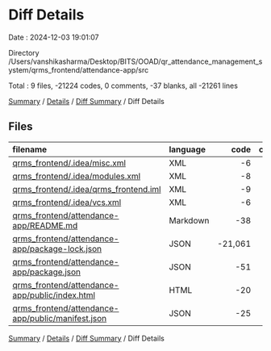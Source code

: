# Diff Details

Date : 2024-12-03 19:01:07

Directory /Users/vanshikasharma/Desktop/BITS/OOAD/qr_attendance_management_system/qrms_frontend/attendance-app/src

Total : 9 files,  -21224 codes, 0 comments, -37 blanks, all -21261 lines

[Summary](results.md) / [Details](details.md) / [Diff Summary](diff.md) / Diff Details

## Files
| filename | language | code | comment | blank | total |
| :--- | :--- | ---: | ---: | ---: | ---: |
| [qrms_frontend/.idea/misc.xml](/qrms_frontend/.idea/misc.xml) | XML | -6 | 0 | 0 | -6 |
| [qrms_frontend/.idea/modules.xml](/qrms_frontend/.idea/modules.xml) | XML | -8 | 0 | 0 | -8 |
| [qrms_frontend/.idea/qrms_frontend.iml](/qrms_frontend/.idea/qrms_frontend.iml) | XML | -9 | 0 | 0 | -9 |
| [qrms_frontend/.idea/vcs.xml](/qrms_frontend/.idea/vcs.xml) | XML | -6 | 0 | 0 | -6 |
| [qrms_frontend/attendance-app/README.md](/qrms_frontend/attendance-app/README.md) | Markdown | -38 | 0 | -33 | -71 |
| [qrms_frontend/attendance-app/package-lock.json](/qrms_frontend/attendance-app/package-lock.json) | JSON | -21,061 | 0 | -1 | -21,062 |
| [qrms_frontend/attendance-app/package.json](/qrms_frontend/attendance-app/package.json) | JSON | -51 | 0 | -1 | -52 |
| [qrms_frontend/attendance-app/public/index.html](/qrms_frontend/attendance-app/public/index.html) | HTML | -20 | 0 | -1 | -21 |
| [qrms_frontend/attendance-app/public/manifest.json](/qrms_frontend/attendance-app/public/manifest.json) | JSON | -25 | 0 | -1 | -26 |

[Summary](results.md) / [Details](details.md) / [Diff Summary](diff.md) / Diff Details